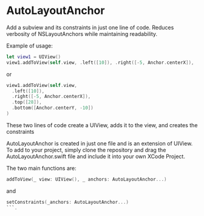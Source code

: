 # AutoLayoutAnchor
Add a subview and its constraints in just one line of code. Reduces verbosity of NSLayoutAnchors while maintaining readability.

Example of usage:
```swift
let view1 = UIView()
view1.addToView(self.view, .left([10]), .right([-5, Anchor.centerX]), .top([28]), .bottom([Anchor.centerY, -10]))
```

or 

```swift
view1.addToView(self.view, 
  .left([10]), 
  .right([-5, Anchor.centerX]), 
  .top([28]), 
  .bottom([Anchor.centerY, -10])
)
```
These two lines of code create a UIView, adds it to the view, and creates the constraints

AutoLayoutAnchor is created in just one file and is an extension of UIView. To add to your project, simply clone the repository and drag the AutoLayoutAnchor.swift file and include it into your own XCode Project.

The two main functions are: 
```swift
addToView(_ view: UIView(), _ anchors: AutoLayoutAnchor...)
```
and
```swift
setConstraints(_anchors: AutoLayoutAnchor...)
```.
